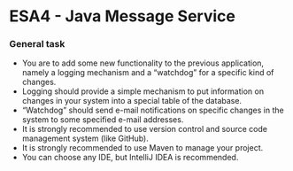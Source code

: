 # ESA4 - Java Message Service

### General task
- You are to add some new functionality to the previous application, namely a logging mechanism and a “watchdog” for a specific kind of changes.
- Logging should provide a simple mechanism to put information on changes in your system into a special table of the database.
- “Watchdog” should send e-mail notifications on specific changes in the system to some specified e-mail addresses.
- It is strongly recommended to use version control and source code management system (like GitHub).
- It is strongly recommended to use Maven to manage your project.
- You can choose any IDE, but IntelliJ IDEA is recommended.
